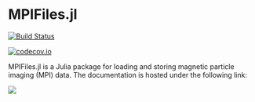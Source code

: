 # MPIFiles.jl

[![Build Status](https://travis-ci.org/MagneticParticleImaging/MPIFiles.jl.svg?branch=master)](https://travis-ci.org/MagneticParticleImaging/MPIFiles.jl)

[![codecov.io](http://codecov.io/github/MagneticParticleImaging/MPIFiles.jl/coverage.svg?branch=master)](http://codecov.io/github/MagneticParticleImaging/MPIFiles.jl?branch=master)

MPIFiles.jl is a Julia package for loading and storing magnetic particle imaging (MPI) data. The documentation is hosted under the following link:

[![](https://img.shields.io/badge/docs-latest-blue.svg)](https://magneticparticleimaging.github.io/MPIFiles.jl/dev)
